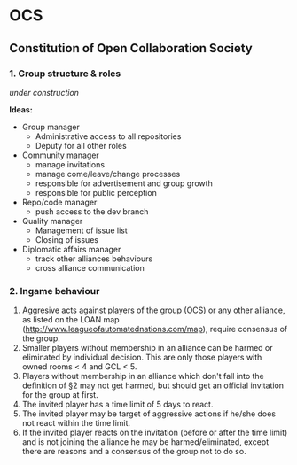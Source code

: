 # OCS
## Constitution of Open Collaboration Society

### 1. Group structure & roles

_under construction_

**Ideas:**

* Group manager
  * Administrative access to all repositories
  * Deputy for all other roles
* Community manager
  * manage invitations
  * manage come/leave/change processes
  * responsible for advertisement and group growth
  * responsible for public perception
* Repo/code manager
  * push access to the dev branch
* Quality manager
  * Management of issue list
  * Closing of issues 
* Diplomatic affairs manager
  * track other alliances behaviours
  * cross alliance communication

### 2. Ingame behaviour

1. Aggresive acts against players of the group (OCS) or any other alliance, as listed on the LOAN map (http://www.leagueofautomatednations.com/map), require consensus of the group. 
2. Smaller players without membership in an alliance can be harmed or eliminated by individual decision. This are only those players with owned rooms < 4 and GCL < 5.
3. Players without membership in an alliance which don't fall into the definition of §2 may not get harmed, but should get an official invitation for the group at first.  
  1. The invited player has a time limit of 5 days to react.
  2. The invited player may be target of aggressive actions if he/she does not react within the time limit.
  3. If the invited player reacts on the invitation (before or after the time limit) and is not joining the alliance he may be harmed/eliminated, except there are reasons and a consensus of the group not to do so.
